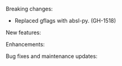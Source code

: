 Breaking changes:
- Replaced gflags with absl-py. (GH-1518)

New features:

Enhancements:

Bug fixes and maintenance updates:

